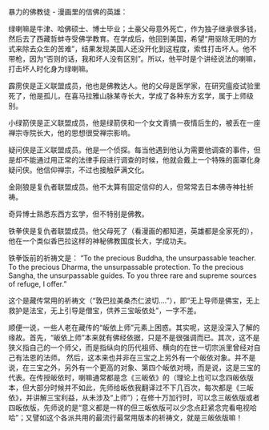 暴力的佛教徒 - 漫画里的信佛的英雄：

绿喇嘛是牛津、哈佛硕士、博士毕业；土豪父母意外死亡，作为独子继承很多钱，然后去了西藏哲蚌寺受佛学教育。在学成后，他回到美国，希望“用驱除无明的方式来除去众生的苦难”，结果发现美国人还没开化到这程度，索性打击坏人。他不带枪，因为“否则的话，我和坏人没有区别”。所以，他平时是个讲经说法的喇嘛，打击坏人时化身为绿喇嘛。

霹雳侠是正义联盟成员，他也是佛教达人。他的父母是医学家，在研究瘟疫试验里死了，他是孤儿，在喜马拉雅山脉某寺长大，学成了各种东方玄学，属于上师级别。

小绿箭侠是正义联盟成员，他是绿箭侠和一个女文青搞一夜情后生的，被丢在一座禅宗寺院长大，他的思想很受禅宗影响。

疑问侠是正义联盟成员。他是一个侦探。每当他遇到他认为需要他调查的事件，但是却不能通过用正常的法律手段进行调查的时候，他就会戴上一个特殊的面罩化身疑问侠。他信仰禅宗，不过也接触萨满文化。

金刚狼是复仇者联盟成员。他不太算有固定信仰的人，但常常去日本佛寺神社祈祷。

奇异博士熟悉东西方玄学，但不特别是佛教。

铁拳侠是复仇者联盟成员。他父母死了（看漫画的都知道，英雄都是全家死的），他在一个类似香巴拉这样的神秘佛教国度长大，学成功夫。

铁拳饭前的祈祷文是：
“To the precious Buddha, the unsurpassable teacher. To the precious Dharma, the unsurpassable protection. To the precious Sangha, the unsurpassable guides. To you three rare and supreme sources of refuge, I offer.”

这个是藏传常用的祈祷文（“敦巴拉美桑杰仁波切....”），即“无上导师是佛宝，无上救护是法宝，无上引导是僧宝，供养三宝皈依处”，一字不差。

顺便一说，一些人老在藏传的“皈依上师”元素上困惑。其实呢，这是没深入了解的缘故。首先，“皈依上师”本来就有佛经依据，只是不是很强调而已。其次，这不是狭义指自己的一个师父，而是指纵向的历代祖师、横向的在世一切宗派里曾经对自己有法恩的法师。
然后，这本来也并非在三宝之上另外有一个皈依对象。并不是说，在三宝之外，另外有一个更高的对象、第四个皈依对境，而是说，这是三宝的代表。在传授皈依时，喇嘛通常都是念《三皈依》的（理论上也可以念四皈依版本，但大部分时候并不如此，先师给皈依我翻译过不下几百次，每次都是《三皈依》，并讲解三宝利益，从未涉及“上师”）；在修十万加行时，可以念三皈依版或者四皈依版，先师说的是“意义都是一样的但三皈依版可以少念点赶紧念完看电视哈哈”；又譬如这个各派共用的最流行最常用版本的祈祷文，就是三皈依版嘛！
